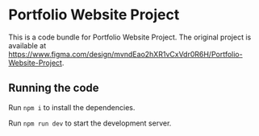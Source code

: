 
  # Portfolio Website Project

  This is a code bundle for Portfolio Website Project. The original project is available at https://www.figma.com/design/mvndEao2hXR1vCxVdr0R6H/Portfolio-Website-Project.

  ## Running the code

  Run `npm i` to install the dependencies.

  Run `npm run dev` to start the development server.
  